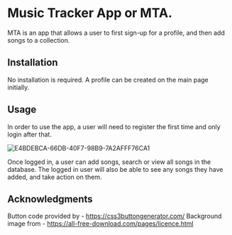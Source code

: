 # Music Tracker App or MTA.

MTA is an app that allows a user to first sign-up for a profile, and then add songs to a collection. 

## Installation

No installation is required. A profile can be created on the main page initially.

## Usage

In order to use the app, a user will need to register the first time and only login after that.

![E4BDEBCA-66DB-40F7-98B9-7A2AFFF76CA1](https://user-images.githubusercontent.com/87659547/137034644-2b891a54-1265-4938-aff8-12a66c5cbd58.png)

Once logged in, a user can add songs, search or view all songs in the database. The logged in user will also be able to see any songs they have added, and take action on them. 





## Acknowledgments

Button code provided by - https://css3buttongenerator.com/
Background image from - https://all-free-download.com/pages/licence.html
